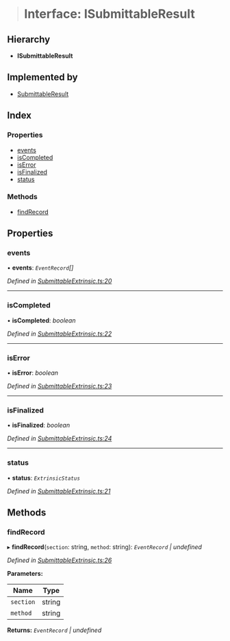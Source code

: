 > # Interface: ISubmittableResult

## Hierarchy

* **ISubmittableResult**

## Implemented by

* [SubmittableResult](../classes/_submittableextrinsic_.submittableresult.md)

## Index

### Properties

* [events](_submittableextrinsic_.isubmittableresult.md#events)
* [isCompleted](_submittableextrinsic_.isubmittableresult.md#iscompleted)
* [isError](_submittableextrinsic_.isubmittableresult.md#iserror)
* [isFinalized](_submittableextrinsic_.isubmittableresult.md#isfinalized)
* [status](_submittableextrinsic_.isubmittableresult.md#status)

### Methods

* [findRecord](_submittableextrinsic_.isubmittableresult.md#findrecord)

## Properties

###  events

• **events**: *`EventRecord`[]*

*Defined in [SubmittableExtrinsic.ts:20](https://github.com/polkadot-js/api/blob/72af35d/packages/api/src/SubmittableExtrinsic.ts#L20)*

___

###  isCompleted

• **isCompleted**: *boolean*

*Defined in [SubmittableExtrinsic.ts:22](https://github.com/polkadot-js/api/blob/72af35d/packages/api/src/SubmittableExtrinsic.ts#L22)*

___

###  isError

• **isError**: *boolean*

*Defined in [SubmittableExtrinsic.ts:23](https://github.com/polkadot-js/api/blob/72af35d/packages/api/src/SubmittableExtrinsic.ts#L23)*

___

###  isFinalized

• **isFinalized**: *boolean*

*Defined in [SubmittableExtrinsic.ts:24](https://github.com/polkadot-js/api/blob/72af35d/packages/api/src/SubmittableExtrinsic.ts#L24)*

___

###  status

• **status**: *`ExtrinsicStatus`*

*Defined in [SubmittableExtrinsic.ts:21](https://github.com/polkadot-js/api/blob/72af35d/packages/api/src/SubmittableExtrinsic.ts#L21)*

## Methods

###  findRecord

▸ **findRecord**(`section`: string, `method`: string): *`EventRecord` | undefined*

*Defined in [SubmittableExtrinsic.ts:26](https://github.com/polkadot-js/api/blob/72af35d/packages/api/src/SubmittableExtrinsic.ts#L26)*

**Parameters:**

Name | Type |
------ | ------ |
`section` | string |
`method` | string |

**Returns:** *`EventRecord` | undefined*